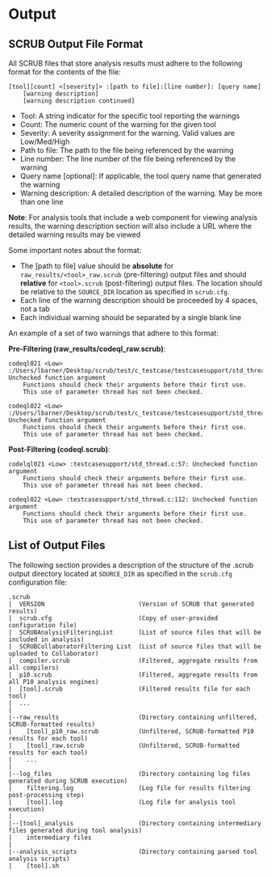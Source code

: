 # Output

## SCRUB Output File Format

All SCRUB files that store analysis results must adhere to the following format for the contents of the file:

    [tool][count] <[severity]> :[path to file]:[line number]: [query name]
        [warning description]
        [warning description continued]

- Tool: A string indicator for the specific tool reporting the warnings
- Count: The numeric count of the warning for the given tool
- Severity: A severity assignment for the warning. Valid values are Low/Med/High
- Path to file: The path to the file being referenced by the warning
- Line number: The line number of the file being referenced by the warning
- Query name [optional]: If applicable, the tool query name that generated the warning
- Warning description: A detailed description of the warning. May be more than one line

**Note**: For analysis tools that include a web component for viewing analysis results, the warning description section will also include a URL where the detailed warning results may be viewed

Some important notes about the format:

- The [path to file] value should be **absolute** for ``raw_results/<tool>_raw.scrub`` (pre-filtering) output files and should **relative** for `<tool>.scrub` (post-filtering) output files. The location should be relative to the `SOURCE_DIR` location as specified in `scrub.cfg`.
- Each line of the warning description should be proceeded by 4 spaces, not a tab
- Each individual warning should be separated by a single blank line

An example of a set of two warnings that adhere to this format:

**Pre-Filtering (raw_results/codeql_raw.scrub)**:

    codeql021 <Low> :/Users/lbarner/Desktop/scrub/test/c_testcase/testcasesupport/std_thread.c:57: Unchecked function argument
        Functions should check their arguments before their first use.
        This use of parameter thread has not been checked.

    codeql022 <Low> :/Users/lbarner/Desktop/scrub/test/c_testcase/testcasesupport/std_thread.c:112: Unchecked function argument
        Functions should check their arguments before their first use.
        This use of parameter thread has not been checked.

**Post-Filtering (codeql.scrub)**:

    codelql021 <Low> :testcasesupport/std_thread.c:57: Unchecked function argument
        Functions should check their arguments before their first use.
        This use of parameter thread has not been checked.

    codeql022 <Low> :testcasesupport/std_thread.c:112: Unchecked function argument
        Functions should check their arguments before their first use.
        This use of parameter thread has not been checked.


## List of Output Files

The following section provides a description of the structure of the .scrub output directory located at `SOURCE_DIR` as specified in the `scrub.cfg` configuration file:

    .scrub
    |  VERSION                          (Version of SCRUB that generated results)
    |  scrub.cfg                        (Copy of user-provided configuration file)
    |  SCRUBAnalysisFilteringList       (List of source files that will be included in analysis)
    |  SCRUBCollaboratorFiltering List  (List of source files that will be uploaded to Collaborator)
    |  compiler.scrub                   (Filtered, aggregate results from all compilers)
    |  p10.scrub                        (Filtered, aggregate results from all P10 analysis engines)
    |  [tool].scrub                     (Filtered results file for each tool)
    |  ...
    |
    |--raw_results                      (Directory containing unfiltered, SCRUB-formatted results)
    |    [tool]_p10_raw.scrub           (Unfiltered, SCRUB-formatted P10 results for each tool)
    |    [tool]_raw.scrub               (Unfiltered, SCRUB-formatted results for each tool)
    |    ...
    |
    |--log_files                        (Directory containing log files generated during SCRUB execution)
    |    filtering.log                  (Log file for results filtering post-processing step)
    |    [tool].log                     (Log file for analysis tool execution)
    |
    |--[tool]_analysis                  (Directory containing intermediary files generated during tool analysis)
    |    intermediary files
    |
    |--analysis_scripts                 (Directory containing parsed tool analysis scripts)
    |    [tool].sh

